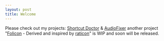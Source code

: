 ```yaml
---
layout: post
title: Welcome 
---
```


Please check out my projects: [Shortcut Doctor](../ShortcutDoc "ShortcutDoc") & [AudioFixer](../../../../AudioFixer)
another project "[Folicon](../FoliCon) - Derived and inspired by [raticon](https://github.com/Jamedjo/Raticon)" is WIP and soon will be released.
